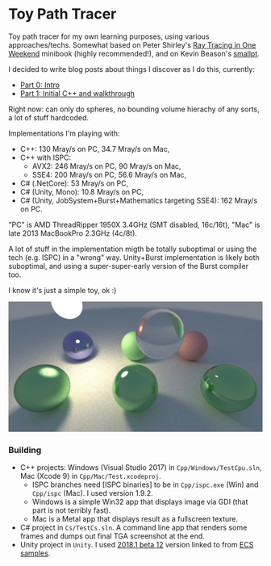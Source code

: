 # Toy Path Tracer

Toy path tracer for my own learning purposes, using various approaches/techs. Somewhat based on Peter Shirley's
[Ray Tracing in One Weekend](http://in1weekend.blogspot.lt/) minibook (highly recommended!), and on Kevin Beason's
[smallpt](http://www.kevinbeason.com/smallpt/).

I decided to write blog posts about things I discover as I do this, currently:

* [Part 0: Intro](http://aras-p.info/blog/2018/03/28/Daily-Pathtracer-Part-0-Intro/)
* [Part 1: Initial C++ and walkthrough](http://aras-p.info/blog/2018/03/28/Daily-Pathtracer-Part-1-Initial-C--/)

Right now: can only do spheres, no bounding volume hierachy of any sorts, a lot of stuff hardcoded.

Implementations I'm playing with:

* C++: 130 Mray/s on PC, 34.7 Mray/s on Mac,
* C++ with ISPC:
  * AVX2: 246 Mray/s on PC, 90 Mray/s on Mac,
  * SSE4: 200 Mray/s on PC, 56.6 Mray/s on Mac,
* C# (.NetCore): 53 Mray/s on PC,
* C# (Unity, Mono): 10.8 Mray/s on PC,
* C# (Unity, JobSystem+Burst+Mathematics targeting SSE4): 162 Mray/s on PC.

"PC" is AMD ThreadRipper 1950X 3.4GHz (SMT disabled, 16c/16t), "Mac" is late 2013 MacBookPro 2.3GHz (4c/8t).

A lot of stuff in the implementation migth be totally suboptimal or using the tech (e.g. ISPC) in a "wrong" way. Unity+Burst
implementation is likely both suboptimal, and using a super-super-early version of the Burst compiler too.

I know it's just a simple toy, ok :)

![Screenshot](/Shots/screenshot.jpg?raw=true "Screenshot")

### Building

* C++ projects: Windows (Visual Studio 2017) in `Cpp/Windows/TestCpu.sln`, Mac (Xcode 9) in `Cpp/Mac/Test.xcodeproj`.
  * ISPC branches need [ISPC binaries] to be in `Cpp/ispc.exe` (Win) and `Cpp/ispc` (Mac). I used version 1.9.2.
  * Windows is a simple Win32 app that displays image via GDI (that part is not terribly fast).
  * Mac is a Metal app that displays result as a fullscreen texture.
* C# project in `Cs/TestCs.sln`. A command line app that renders some frames and dumps out final TGA screenshot at the end.
* Unity project in `Unity`. I used [2018.1 beta 12](https://beta.unity3d.com/download/ed1bf90b40e6/public_download.html) version linked to from [ECS samples](https://github.com/Unity-Technologies/EntityComponentSystemSamples).
